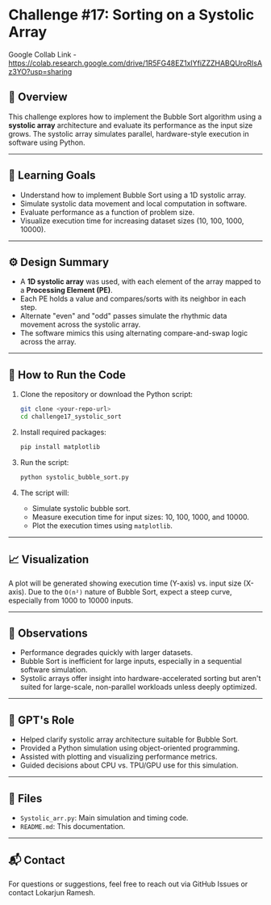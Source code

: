 
# Challenge #17: Sorting on a Systolic Array


Google Collab Link - https://colab.research.google.com/drive/1R5FG48EZ1xIYfiZZZHABQUroRIsAz3YO?usp=sharing

## 🧠 Overview

This challenge explores how to implement the Bubble Sort algorithm using a **systolic array** architecture and evaluate its performance as the input size grows. The systolic array simulates parallel, hardware-style execution in software using Python.

---

## 🎯 Learning Goals

- Understand how to implement Bubble Sort using a 1D systolic array.
- Simulate systolic data movement and local computation in software.
- Evaluate performance as a function of problem size.
- Visualize execution time for increasing dataset sizes (10, 100, 1000, 10000).

---

## ⚙️ Design Summary

- A **1D systolic array** was used, with each element of the array mapped to a **Processing Element (PE)**.
- Each PE holds a value and compares/sorts with its neighbor in each step.
- Alternate "even" and "odd" passes simulate the rhythmic data movement across the systolic array.
- The software mimics this using alternating compare-and-swap logic across the array.

---

## 🚀 How to Run the Code

1. Clone the repository or download the Python script:
   ```bash
   git clone <your-repo-url>
   cd challenge17_systolic_sort
   ```

2. Install required packages:
   ```bash
   pip install matplotlib
   ```

3. Run the script:
   ```bash
   python systolic_bubble_sort.py
   ```

4. The script will:
   - Simulate systolic bubble sort.
   - Measure execution time for input sizes: 10, 100, 1000, and 10000.
   - Plot the execution times using `matplotlib`.

---

## 📈 Visualization

A plot will be generated showing execution time (Y-axis) vs. input size (X-axis). Due to the `O(n²)` nature of Bubble Sort, expect a steep curve, especially from 1000 to 10000 inputs.

---

## 🧩 Observations

- Performance degrades quickly with larger datasets.
- Bubble Sort is inefficient for large inputs, especially in a sequential software simulation.
- Systolic arrays offer insight into hardware-accelerated sorting but aren't suited for large-scale, non-parallel workloads unless deeply optimized.

---

## 🤖 GPT's Role

- Helped clarify systolic array architecture suitable for Bubble Sort.
- Provided a Python simulation using object-oriented programming.
- Assisted with plotting and visualizing performance metrics.
- Guided decisions about CPU vs. TPU/GPU use for this simulation.

---

## 📎 Files

- `Systolic_arr.py`: Main simulation and timing code.
- `README.md`: This documentation.

---

## 📬 Contact

For questions or suggestions, feel free to reach out via GitHub Issues or contact Lokarjun Ramesh.
